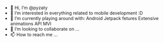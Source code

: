 - 👋 Hi, I’m @pyzaty
- 👀 I’m interested in everything related to mobile development :D
- 🌱 I’m currently playing around with:
     Android Jetpack fetures
     Extensive animations API
     MVI 
- 💞️ I’m looking to collaborate on ...
- 📫 How to reach me ...

<!---
pyzaty/pyzaty is a ✨ special ✨ repository because its `README.md` (this file) appears on your GitHub profile.
You can click the Preview link to take a look at your changes.
--->
